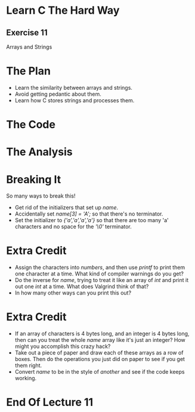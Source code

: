 Learn C The Hard Way
=======

Exercise 11
----

Arrays and Strings




The Plan
====

* Learn the similarity between arrays and strings.
* Avoid getting pedantic about them.
* Learn how C stores strings and processes them.


The Code
====



The Analysis
====




Breaking It
====

So many ways to break this!

* Get rid of the initializers that set up *name*.
* Accidentally set *name[3] = 'A';* so that there's no terminator.
* Set the initializer to *{'a','a','a','a'}* so that there are too many
  'a' characters and no space for the *'\0'* terminator.



Extra Credit
====

* Assign the characters into *numbers*, and then use *printf*
  to print them one character at a time.  What kind of compiler warnings
  do you get?
* Do the inverse for *name*, trying to treat it like an array
  of *int* and print it out one *int* at a time.  What
  does Valgrind think of that?
* In how many other ways can you print this out?



Extra Credit
=====

* If an array of characters is 4 bytes long, and an integer is 4 bytes
  long, then can you treat the whole *name* array like it's just
  an integer?  How might you accomplish this crazy hack?
* Take out a piece of paper and draw each of these arrays as a
  row of boxes. Then do the operations you just did on paper to see
  if you get them right.
* Convert *name* to be in the style of *another* and see
  if the code keeps working.



End Of Lecture 11
=====


